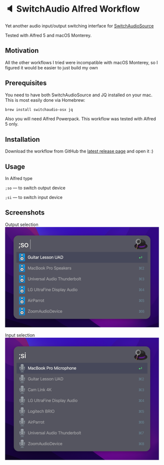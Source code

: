 # :speaker: SwitchAudio Alfred Workflow

Yet another audio input/output switching interface for [SwitchAudioSource](https://github.com/deweller/switchaudio-osx/)

Tested with Alfred 5 and macOS Monterey.

## Motivation

All the other workflows I tried were incompatible with macOS Monterey, so I
figured it would be easier to just build my own

## Prerequisites

You need to have both SwitchAudioSource and JQ installed on your mac. This is
most easily done via Homebrew:

```bash
brew install switchaudio-osx jq
```

Also you will need Alfred Powerpack. This workflow was tested with Alfred 5
only.

## Installation

Download the workflow from GitHub the [latest release page](https://github.com/dkarter/alfred-switch-audio/releases/latest) and open it :)

## Usage

In Alfred type

`;so` — to switch output device

`;si` — to switch input device

## Screenshots

Output selection
![output selection](./screenshots/output.png)

Input selection
![input selection](./screenshots/input.png)


